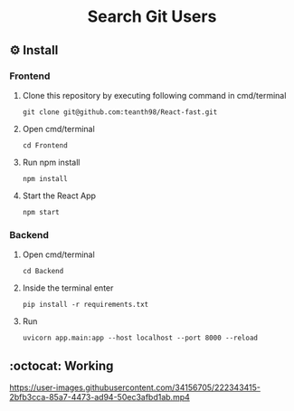 <div align="center">
    <h1>Search Git Users</h1>
</div>






## ⚙️ Install

### Frontend

1. Clone this repository by executing following command in cmd/terminal

    ```
    git clone git@github.com:teanth98/React-fast.git
    ```
2. Open cmd/terminal

    ```
    cd Frontend
    ```
3. Run npm install

    ```
    npm install
    ```
4. Start the React App

    ```
    npm start
    ```
### Backend

1. Open cmd/terminal

    ```
    cd Backend
    ```
2. Inside the terminal enter

    ```
    pip install -r requirements.txt
    ```
4. Run

    ```
    uvicorn app.main:app --host localhost --port 8000 --reload
    ```

##  :octocat: Working
https://user-images.githubusercontent.com/34156705/222343415-2bfb3cca-85a7-4473-ad94-50ec3afbd1ab.mp4
